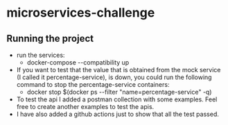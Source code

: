 # microservices-challenge

## Running the project

* run the services:
    * docker-compose --compatibility up
* If you want to test that the value that is obtained from the mock service (I called it percentage-service), is down,
  you could run the following command to stop the percentage-service containers:
    * docker stop $(docker ps --filter "name=percentage-service" -q)
* To test the api I added a postman collection with some examples. Feel free to create another examples to test the
  apis.
* I have also added a github actions just to show that all the test passed.
